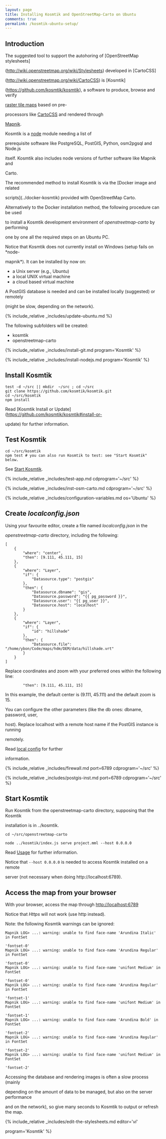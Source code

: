 ```yaml
---
layout: page
title: Installing Kosmtik and OpenStreetMap-Carto on Ubuntu
comments: true
permalink: /kosmtik-ubuntu-setup/
---
```


## Introduction

The suggested tool to support the autohoring of [OpenStreetMap stylesheets]

(http://wiki.openstreetmap.org/wiki/Stylesheets) developed in [CartoCSS]

(http://wiki.openstreetmap.org/wiki/CartoCSS) is [Kosmtik]

(https://github.com/kosmtik/kosmtik), a software to produce, browse and verify 

[raster tile maps](https://en.wikipedia.org/wiki/Tiled_web_map) based on pre-

processors like [CartoCSS](https://github.com/mapbox/carto) and rendered through 

[Mapnik](https://github.com/mapnik/mapnik/blob/master/docs/design.md).

Kosmtik is a [node](https://en.wikipedia.org/wiki/Node.js) module needing a list of 

prerequisite software like PostgreSQL, PostGIS, Python, osm2pgsql and Node.js 

itself. Kosmtik also includes node versions of further software like Mapnik and 

Carto.

The recommended method to install Kosmtik is via the [Docker image and related 

scripts](../docker-kosmtik) provided with OpenStreetMap Carto.

Alternatively to the Docker installation method, the following procedure can be used 

to install a Kosmtik development environment of *openstreetmap-carto* by performing 

one by one all the required steps on an Ubuntu PC.

Notice that Kosmtik does not currently install on Windows (setup fails on *node-

mapnik*). It can be installed by now on:

- a Unix server (e.g., Ubuntu)
- a local UNIX virtual machine
- a cloud based virtual machine

A PostGIS database is needed and can be installed locally (suggested) or remotely 

(might be slow, depending on the network).

{% include_relative _includes/update-ubuntu.md %}

The following subfolders will be created:

- kosmtik
- openstreetmap-carto

{% include_relative _includes/install-git.md program='Kosmtik' %}

{% include_relative _includes/install-nodejs.md program='Kosmtik' %}

## Install Kosmtik

    test -d ~/src || mkdir  ~/src ; cd ~/src
    git clone https://github.com/kosmtik/kosmtik.git
    cd ~/src/kosmtik
    npm install

Read [Kosmtik Install or Update](https://github.com/kosmtik/kosmtik#install-or-

update) for further information.

## Test Kosmtik

```
cd ~/src/kosmtik
npm test # you can also run Kosmtik to test: see "Start Kosmtik" below.
```
    
See [Start Kosmtik](#start-kosmtik).

{% include_relative _includes/test-app.md cdprogram='~/src' %}

{% include_relative _includes/inst-osm-carto.md cdprogram='~/src' %}

{% include_relative _includes/configuration-variables.md os='Ubuntu' %}

## Create *localconfig.json*

Using your favourite editor, create a file named *localconfig.json* in the 

*openstreetmap-carto* directory, including the following:

```
[
    {
        "where": "center",
        "then": [9.111, 45.111, 15]
    },
    {
        "where": "Layer",
        "if": {
            "Datasource.type": "postgis"
        },
        "then": {
            "Datasource.dbname": "gis",
            "Datasource.password": "{{ pg_password }}",
            "Datasource.user": "{{ pg_user }}",
            "Datasource.host": "localhost"
        }
    },
    {
        "where": "Layer",
        "if": {
            "id": "hillshade"
        },
        "then": {
            "Datasource.file": "/home/ybon/Code/maps/hdm/DEM/data/hillshade.vrt"
        }
    }
]
```

Replace coordinates and zoom with your preferred ones within the following line:

```
        "then": [9.111, 45.111, 15]
```

In this example, the default center is (9.111, 45.111) and the default zoom is 15.

You can configure the other parameters (like the db ones: dbname, password, user, 

host). Replace localhost with a remote host name if the PostGIS instance is running 

remotely.

Read [local config](https://github.com/kosmtik/kosmtik#local-config) for further 

information.

{% include_relative _includes/firewall.md port=6789 cdprogram='~/src' %}

{% include_relative _includes/postgis-inst.md port=6789 cdprogram='~/src' %}

## Start Kosmtik

Run Kosmtik from the openstreetmap-carto directory, supposing that the Kosmtik 

installation is in ../kosmtik.

    cd ~/src/openstreetmap-carto

    node ../kosmtik/index.js serve project.mml --host 0.0.0.0

Read [Usage](https://github.com/kosmtik/kosmtik#usage) for further information.

Notice that `--host 0.0.0.0` is needed to access Kosmtik installed on a remote 

server (not necessary when doing http://localhost:6789).

## Access the map from your browser

With your browser, access the map through <http://localhost:6789>

Notice that *Https* will not work (use http instead).

Note: the following Kosmtik warnings can be ignored:

```
Mapnik LOG> ...: warning: unable to find face-name 'Arundina Italic' in FontSet 

'fontset-0'
Mapnik LOG> ...: warning: unable to find face-name 'Arundina Regular' in FontSet 

'fontset-0'
Mapnik LOG> ...: warning: unable to find face-name 'unifont Medium' in FontSet 

'fontset-0'
Mapnik LOG> ...: warning: unable to find face-name 'Arundina Regular' in FontSet 

'fontset-1'
Mapnik LOG> ...: warning: unable to find face-name 'unifont Medium' in FontSet 

'fontset-1'
Mapnik LOG> ...: warning: unable to find face-name 'Arundina Bold' in FontSet 

'fontset-2'
Mapnik LOG> ...: warning: unable to find face-name 'Arundina Regular' in FontSet 

'fontset-2'
Mapnik LOG> ...: warning: unable to find face-name 'unifont Medium' in FontSet 

'fontset-2'
```

Accessing the database and rendering images is often a slow process (mainly 

depending on the amount of data to be managed, but also on the server performance 

and on the network), so give many seconds to Kosmtik to output or refresh the map.

{% include_relative _includes/edit-the-stylesheets.md editor='*vi*' 

program='Kosmtik' %}

